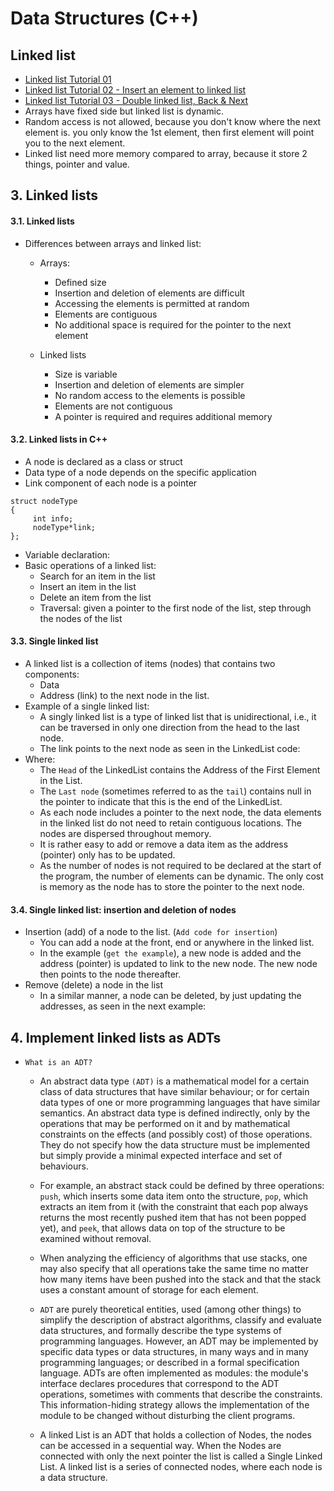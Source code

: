 # Data Structures (C++)

## Linked list
 * [Linked list Tutorial 01](https://www.youtube.com/watch?v=HKfj0l7ndbc)
 * [Linked list Tutorial 02 - Insert an element to linked list](https://www.youtube.com/watch?v=RNMIDj62o_o)
 * [Linked list Tutorial 03 - Double linked list, Back & Next](https://www.youtube.com/watch?v=-StYr9wILqo)
 * Arrays have fixed side but linked list is dynamic.
 * Random access is not allowed, because you don't know where the next element is. you only know the 1st element, then first element will point you to the next element.
 * Linked list need more memory compared to array, because it store 2 things, pointer and value.
## 3. Linked lists
#### 3.1. Linked lists
   * Differences between arrays and linked list:
     * Arrays:
       * Defined size
       * Insertion and deletion of elements are difficult 
       * Accessing the elements is permitted at random 
       * Elements are contiguous
       * No additional space is required for the pointer to the next element
       
     * Linked lists
       * Size is variable
       * Insertion and deletion of elements are simpler
       * No random access to the elements is possible
       * Elements are not contiguous
       * A pointer is required and requires additional memory 
	   
#### 3.2. Linked lists in C++
   * A node is declared as a class or struct
   * Data type of a node depends on the specific application
   * Link component of each node is a pointer
   ```struct
   struct nodeType
   {
		int info;
		nodeType*link;
   };
   ```
   * Variable declaration:
   * Basic operations of a linked list:
     * Search for an item in the list
	 * Insert an item in the list
	 * Delete an item from the list
	 * Traversal: given a pointer to the first node of the list, step through the nodes of the list
#### 3.3. Single linked list
   * A linked list is a collection of items (nodes) that contains two components:
     * Data
	 * Address (link) to the next node in the list. 
   * Example of a single linked list:
     * A singly linked list is a type of linked list that is unidirectional, i.e., it can be traversed in only one direction from the head to the last node.
	 * The link  points to the next node as seen in the LinkedList code:
   * Where:
     * The `Head` of the LinkedList contains the Address of the First Element in the List.
	 * The `Last node` (sometimes referred to as the `tail`) contains null in the pointer to indicate that this is the end of the LinkedList.
	 * As each node includes a pointer to the next node, the data elements in the linked list do not need to retain contiguous locations.  The nodes are dispersed throughout memory.
	 * It is rather easy to add or remove a data item as the address (pointer) only has to be updated.
	 *  As the number of nodes is not required to be declared at the start of the program, the number of elements can be dynamic.  The only cost is memory as the node has to store the pointer to the next node.
	 
#### 3.4. Single linked list: insertion and deletion of nodes
   * Insertion (add) of a node to the list. (`Add code for insertion`)
     * You can add a node at the front, end or anywhere in the linked list.
     * In the example (`get the example`), a new node is added and the address (pointer) is updated to link to the new node.  The new node then points to the node thereafter.
   * Remove (delete) a node in the list
     * In a similar manner, a node can be deleted, by just updating the addresses, as seen in the next example:
## 4. Implement linked lists as ADTs
 * `What is an ADT?`
   * An abstract data type `(ADT)` is a  mathematical model for a certain class of data structures that have similar behaviour; or for certain data types of one or more programming languages that have similar semantics. An abstract data type is defined indirectly, only by the operations that may be performed on it and by mathematical constraints on the effects (and possibly cost) of those operations. They do not specify how the data structure must be implemented but simply provide a minimal expected interface and set of behaviours.
 
   * For example, an abstract stack could be defined by three operations: `push`, which inserts some data item onto the structure, `pop`, which extracts an item from it (with the constraint that each pop always returns the most recently pushed item that has not been popped yet), and `peek`, that allows data on top of the structure to be examined without removal. 
   
   * When analyzing the efficiency of algorithms that use stacks, one may also specify that all operations take the same time no matter how many items have been pushed into the stack and that the stack uses a constant amount of storage for each element.
   
   * `ADT` are purely theoretical entities, used (among other things) to simplify the description of abstract algorithms, classify and evaluate data structures, and formally describe the type systems of programming languages. However, an ADT may be implemented by specific data types or data structures, in many ways and in many programming languages; or described in a  formal specification language. ADTs are often implemented as modules: the module's interface declares procedures that correspond to the ADT operations, sometimes with comments that describe the constraints. This information-hiding strategy allows the implementation of the module to be changed without disturbing the client programs.
   
   * A linked List is an ADT that holds a collection of Nodes, the nodes can be accessed in a sequential way. When the Nodes are connected with only the next pointer the list is called a Single Linked List. A linked list is a series of connected nodes, where each node is a data structure.
 
 